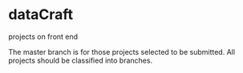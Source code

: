 # dataCraft
projects on front end

The master branch is for those projects selected to be submitted.
All projects should be classified into branches.
